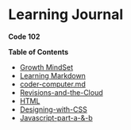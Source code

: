 # Learning Journal
**Code 102**

**Table of Contents**
- [Growth MindSet](Growth-Mindset)
- [Learning Markdown](Learning-Markdown)
- [coder-computer.md](coders-computer.md)
- [Revisions-and-the-Cloud](Revisions-and-the-cloud) 
- [HTML](HTML)
- [Designing-with-CSS]()
- [Javascript-part-a-&-b]()

